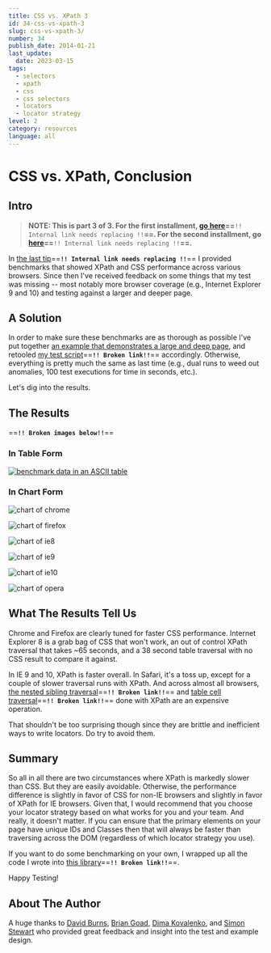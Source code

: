 ```yaml
---
title: CSS vs. XPath 3
id: 34-css-vs-xpath-3
slug: css-vs-xpath-3/
number: 34
publish_date: 2014-01-21
last_update:
  date: 2023-03-15
tags:
  - selectors
  - xpath
  - css
  - css selectors
  - locators
  - locator strategy
level: 2
category: resources
language: all
---
```


# CSS vs. XPath, Conclusion

## Intro

>**NOTE: This is part 3 of 3. For the first installment, [go here](http://elementalselenium.com/tips/32-xpath-vs-css)==**`!! Internal link needs replacing !!`**==. For the second installment, go [here](http://elementalselenium.com/tips/33-xpath-vs-css-revisited)==**`!! Internal link needs replacing !!`**==.**

In [the last tip](http://elementalselenium.com/tips/33-xpath-vs-css-revisited)==**`!! Internal link needs replacing !!`**== I provided benchmarks that showed XPath and CSS performance across various browsers. Since then I've received feedback on some things that my test was missing -- most notably more browser coverage (e.g., Internet Explorer 9 and 10) and testing against a larger and deeper page.

## A Solution

In order to make sure these benchmarks are as thorough as possible I've put together [an example that demonstrates a large and deep page](http://the-internet.herokuapp.com/large), and retooled [my test script](https://github.com/tourdedave/selenium-benchmark/blob/master/lib/page-objects/large_dom.rb)==**`!! Broken link!!`**== accordingly. Otherwise, everything is pretty much the same as last time (e.g., dual runs to weed out anomalies, 100 test executions for time in seconds, etc.).

Let's dig into the results.

## The Results

==**`!! Broken images below!!`**==

### In Table Form

[![benchmark data in an ASCII table](./../images/full-benchmark-data.png)](./../images/full-benchmark-data.png)

### In Chart Form

![chart of chrome](./../images/chart-chrome.png)

![chart of firefox](./../images/chart-firefox.png)

![chart of ie8](./../images/chart-ie8.png)

![chart of ie9](./../images/chart-ie9.png)

![chart of ie10](./../images/chart-ie10.png)

![chart of opera](./../images/chart-opera.png)

## What The Results Tell Us

Chrome and Firefox are clearly tuned for faster CSS performance. Internet Explorer 8 is a grab bag of CSS that won't work, an out of control XPath traversal that takes ~65 seconds, and a 38 second table traversal with no CSS result to compare it against.

In IE 9 and 10, XPath is faster overall. In Safari, it's a toss up, except for a couple of slower traversal runs with XPath. And across almost all browsers, [the nested sibling traversal](https://github.com/tourdedave/selenium-benchmark/blob/master/lib/page-objects/large_dom.rb#L13)==**`!! Broken link!!`**== and [table cell traversal](https://github.com/tourdedave/selenium-benchmark/blob/master/lib/page-objects/large_dom.rb#L41)==**`!! Broken link!!`**== done with XPath are an expensive operation.

That shouldn't be too surprising though since they are brittle and inefficient ways to write locators. Do try to avoid them.

## Summary

So all in all there are two circumstances where XPath is markedly slower than CSS. But they are easily avoidable. Otherwise, the performance difference is slightly in favor of CSS for non-IE browsers and slightly in favor of XPath for IE browsers. Given that, I would recommend that you choose your locator strategy based on what works for you and your team. And really, it doesn't matter. If you can ensure that the primary elements on your page have unique IDs and Classes then that will always be faster than traversing across the DOM (regardless of which locator strategy you use).

If you want to do some benchmarking on your own, I wrapped up all the code I wrote into [this library](https://github.com/tourdedave/selenium-benchmark)==**`!! Broken link!!`**==.

Happy Testing!

## About The Author

A huge thanks to [David Burns](https://twitter.com/AutomatedTester), [Brian Goad](https://twitter.com/bbbco), [Dima Kovalenko](https://twitter.com/dimacus), and [Simon Stewart](https://twitter.com/shs96c) who provided great feedback and insight into the test and example design.
